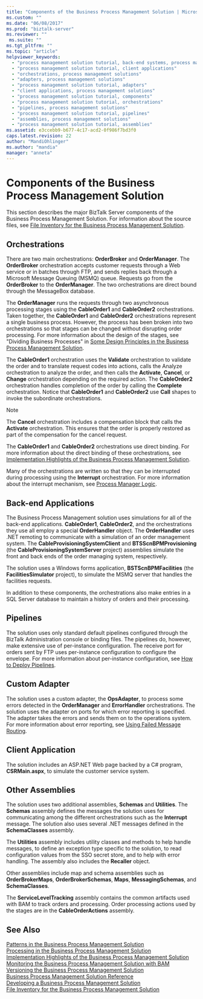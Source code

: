 ```yaml
---
title: "Components of the Business Process Management Solution | Microsoft Docs"
ms.custom: ""
ms.date: "06/08/2017"
ms.prod: "biztalk-server"
ms.reviewer: ""
 ms.suite: ""
ms.tgt_pltfrm: ""
ms.topic: "article"
helpviewer_keywords: 
  - "process management solution tutorial, back-end systems, process management solutions"
  - "process management solution tutorial, client applications"
  - "orchestrations, process management solutions"
  - "adapters, process management solutions"
  - "process management solution tutorial, adapters"
  - "client applications, process management solutions"
  - "process management solution tutorial, components"
  - "process management solution tutorial, orchestrations"
  - "pipelines, process management solutions"
  - "process management solution tutorial, pipelines"
  - "assemblies, process management solutions"
  - "process management solution tutorial, assemblies"
ms.assetid: e3ccebb9-b677-4c17-acd2-0f986f7bd3f0
caps.latest.revision: 22
author: "MandiOhlinger"
ms.author: "mandia"
manager: "anneta"
---
```

# Components of the Business Process Management Solution
This section describes the major BizTalk Server components of the Business Process Management Solution. For information about the source files, see [File Inventory for the Business Process Management Solution](../core/file-inventory-for-the-business-process-management-solution.md).  
  
## Orchestrations  
 There are two main orchestrations: **OrderBroker** and **OrderManager**. The **OrderBroker** orchestration accepts customer requests through a Web service or in batches through FTP, and sends replies back through a Microsoft Message Queuing (MSMQ) queue. Requests go from the **OrderBroker** to the **OrderManager**. The two orchestrations are direct bound through the MessageBox database.  
  
 The **OrderManager** runs the requests through two asynchronous processing stages using the **CableOrder1** and **CableOrder2** orchestrations. Taken together, the **CableOrder1** and **CableOrder2** orchestrations represent a single business process. However, the process has been broken into two orchestrations so that stages can be changed without disrupting order processing. For more information about the design of the stages, see "Dividing Business Processes" in [Some Design Principles in the Business Process Management Solution](../core/some-design-principles-in-the-business-process-management-solution.md).  
  
 The **CableOrder1** orchestration uses the **Validate** orchestration to validate the order and to translate request codes into actions, calls the Analyze orchestration to analyze the order, and then calls the **Activate**, **Cancel**, or **Change** orchestration depending on the required action. The **CableOrder2** orchestration handles completion of the order by calling the **Complete** orchestration. Notice that **CableOrder1** and **CableOrder2** use **Call** shapes to invoke the subordinate orchestrations.  
  
> [!NOTE]
>  The **Cancel** orchestration includes a compensation block that calls the **Activate** orchestration. This ensures that the order is properly restored as part of the compensation for the cancel request.  
  
 The **CableOrder1** and **CableOrder2** orchestrations use direct binding. For more information about the direct binding of these orchestrations, see [Implementation Highlights of the Business Process Management Solution](../core/implementation-highlights-of-the-business-process-management-solution.md).  
  
 Many of the orchestrations are written so that they can be interrupted during processing using the **Interrupt** orchestration. For more information about the interrupt mechanism, see [Process Manager Logic](../core/process-manager-logic.md).  
  
## Back-end Applications  
 The Business Process Management solution uses simulations for all of the back-end applications. **CableOrder1**, **CableOrder2**, and the orchestrations they use all employ a special **OrderHandler** object. The **OrderHandler** uses .NET remoting to communicate with a simulation of an order management system. The **CableProvisioningSystemClient** and **BTSScnBPMProvisioning** (the **CableProvisioningSystemServer** project) assemblies simulate the front and back ends of the order managing system, respectively.  
  
 The solution uses a Windows forms application, **BSTScnBPMFacilities** (the **FacilitiesSimulator** project), to simulate the MSMQ server that handles the facilities requests.  
  
 In addition to these components, the orchestrations also make entries in a SQL Server database to maintain a history of orders and their processing.  
  
## Pipelines  
 The solution uses only standard default pipelines configured through the BizTalk Administration console or binding files. The pipelines do, however, make extensive use of per-instance configuration. The receive port for orders sent by FTP uses per-instance configuration to configure the envelope. For more information about per-instance configuration, see [How to Deploy Pipelines](../core/how-to-deploy-pipelines.md).  
  
## Custom Adapter  
 The solution uses a custom adapter, the **OpsAdapter**, to process some errors detected in the **OrderManager** and **ErrorHandler** orchestrations. The solution uses the adapter on ports for which error reporting is specified. The adapter takes the errors and sends them on to the operations system. For more information about error reporting, see [Using Failed Message Routing](../core/using-failed-message-routing.md).  
  
## Client Application  
 The solution includes an ASP.NET Web page backed by a C# program, **CSRMain.aspx**, to simulate the customer service system.  
  
## Other Assemblies  
 The solution uses two additional assemblies, **Schemas** and **Utilities**. The **Schemas** assembly defines the messages the solution uses for communicating among the different orchestrations such as the **Interrupt** message. The solution also uses several .NET messages defined in the **SchemaClasses** assembly.  
  
 The **Utilities** assembly includes utility classes and methods to help handle messages, to define an exception type specific to the solution, to read configuration values from the SSO secret store, and to help with error handling. The assembly also includes the **Recaller** object.  
  
 Other assemblies include map and schema assemblies such as **OrderBrokerMaps**, **OrderBrokerSchemas**, **Maps**, **MessagingSchemas**, and **SchemaClasses**.  
  
 The **ServiceLevelTracking** assembly contains the common artifacts used with BAM to track orders and processing. Order processing actions used by the stages are in the **CableOrderActions** assembly.  
  
## See Also  
 [Patterns in the Business Process Management Solution](../core/patterns-in-the-business-process-management-solution.md)   
 [Processing in the Business Process Management Solution](../core/processing-in-the-business-process-management-solution.md)   
 [Implementation Highlights of the Business Process Management Solution](../core/implementation-highlights-of-the-business-process-management-solution.md)   
 [Monitoring the Business Process Management Solution with BAM](../core/monitoring-the-business-process-management-solution-with-bam.md)   
 [Versioning the Business Process Management Solution](../core/versioning-the-business-process-management-solution.md)   
 [Business Process Management Solution Reference](../core/business-process-management-solution-reference.md)   
 [Developing a Business Process Management Solution](../core/developing-a-business-process-management-solution.md)   
 [File Inventory for the Business Process Management Solution](../core/file-inventory-for-the-business-process-management-solution.md)